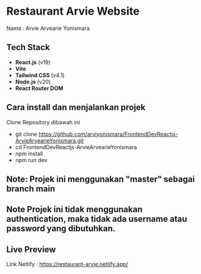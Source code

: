 # Restaurant Arvie Website

Nama : Arvie Arvearie Yonismara

## Tech Stack

- **React.js** (v19)
- **Vite**
- **Tailwind CSS** (v4.1)
- **Node.js** (v20)
- **React Router DOM**

## Cara install dan menjalankan projek

Clone Repository dibawah ini

- git clone https://github.com/arviyonismara/FrontendDevReactjs-ArvieArvearieYonismara.git
- cd FrontendDevReactjs-ArvieArvearieYonismara
- npm install
- npm run dev

## Note: Projek ini menggunakan "master" sebagai branch main

## Note Projek ini tidak menggunakan authentication, maka tidak ada username atau password yang dibutuhkan.

## Live Preview

Link Netlify : https://restaurant-arvie.netlify.app/
